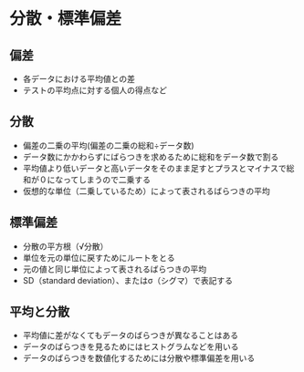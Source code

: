 # 分散・標準偏差

## 偏差
* 各データにおける平均値との差
* テストの平均点に対する個人の得点など

## 分散
* 偏差の二乗の平均(偏差の二乗の総和÷データ数)
* データ数にかかわらずにばらつきを求めるために総和をデータ数で割る
* 平均値より低いデータと高いデータをそのまま足すとプラスとマイナスで総和が０になってしまうので二乗する
* 仮想的な単位（二乗しているため）によって表されるばらつきの平均

## 標準偏差
* 分散の平方根（√分散）
* 単位を元の単位に戻すためにルートをとる
* 元の値と同じ単位によって表されるばらつきの平均
* SD（standard deviation）、またはσ（シグマ）で表記する

## 平均と分散
* 平均値に差がなくてもデータのばらつきが異なることはある
* データのばらつきを見るためにはヒストグラムなどを用いる
* データのばらつきを数値化するためには分散や標準偏差を用いる